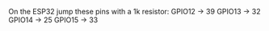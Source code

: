 On the ESP32 jump these pins with a 1k resistor:
GPIO12 -> 39
GPIO13 -> 32
GPIO14 -> 25
GPIO15 -> 33

